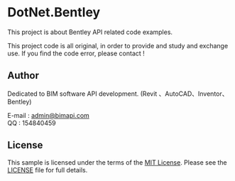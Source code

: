 # DotNet.Bentley


This project is about Bentley API related code examples.

This project code is all original, in order to provide and study and exchange use.
If you find the code error, please contact !


## Author

Dedicated to BIM software API development. (Revit 、AutoCAD、Inventor、Bentley)

E-mail : admin@bimapi.com   
QQ     : 154840459


## License

This sample is licensed under the terms of the [MIT License](http://opensource.org/licenses/MIT).
Please see the [LICENSE](LICENSE) file for full details.

